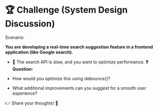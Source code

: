 # 🏆 Challenge (System Design Discussion)

Scenario:

**You are developing a real-time search suggestion feature in a frontend application (like Google search).**

- 🔹 The search API is slow, and you want to optimize performance.
  **❓ Question:**

- How would you optimize this using debounce()?
- What additional improvements can you suggest for a smooth user experience?

👉 Share your thoughts! 🚀
